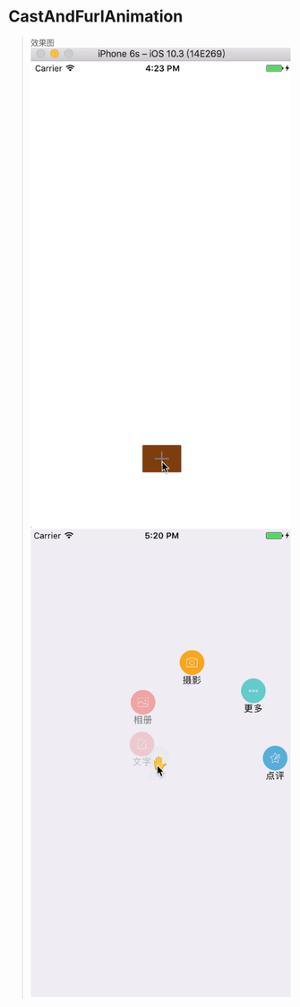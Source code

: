 # CastAndFurlAnimation
> 效果图
![gif图](https://github.com/XinYiheng/CastAndFurlAnimation/blob/master/0.gif)
![gif图](https://github.com/XinYiheng/CastAndFurlAnimation/blob/master/1.gif)
